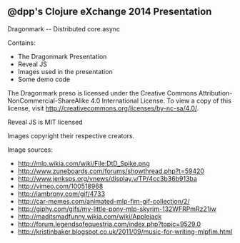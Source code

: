 ## @dpp's Clojure eXchange 2014 Presentation

Dragonmark -- Distributed core.async

Contains:

* The Dragonmark Presentation
* Reveal JS
* Images used in the presentation
* Some demo code

The Dragonmark preso is licensed under the Creative Commons Attribution-NonCommercial-ShareAlike 4.0 International License. To view a copy of this license, visit http://creativecommons.org/licenses/by-nc-sa/4.0/.

Reveal JS is MIT licensed

Images copyright their respective creators.

Image sources:

* http://mlp.wikia.com/wiki/File:DtD_Spike.png
* http://www.zuneboards.com/forums/showthread.php?t=59420
* http://www.jenksps.org/vnews/display.v/TP/4cc3b36b913ba
* http://vimeo.com/100518968
* http://iambrony.com/gif/4733
* http://car-memes.com/animated-mlp-fim-gif-collection/2/
* http://giphy.com/gifs/my-little-pony-mlp-skyrim-132WFRPmRz21iw
* http://maditsmadfunny.wikia.com/wiki/Applejack
* http://forum.legendsofequestria.com/index.php?topic=9529.0
* http://kristinbaker.blogspot.co.uk/2011/09/music-for-writing-mlpfim.html

